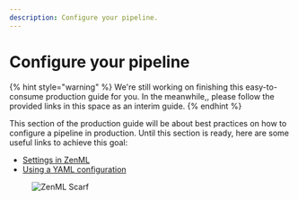 ```yaml
---
description: Configure your pipeline.
---
```


# Configure your pipeline

{% hint style="warning" %}
We're still working on finishing this easy-to-consume production guide for you. In the meanwhile,, please follow the provided links in this space as an interim guide.
{% endhint %}

This section of the production guide will be about best practices on how to configure a pipeline in production. Until this section is ready, here are some useful links to achieve this goal:

- [Settings in ZenML](../advanced-guide/pipelining-features/configure-steps-pipelines.md)
- [Using a YAML configuration](../advanced-guide/pipelining-features/configure-steps-pipelines.md#settings-in-zenml)

<!-- For scarf -->
<figure><img alt="ZenML Scarf" referrerpolicy="no-referrer-when-downgrade" src="https://static.scarf.sh/a.png?x-pxid=f0b4f458-0a54-4fcd-aa95-d5ee424815bc" /></figure>